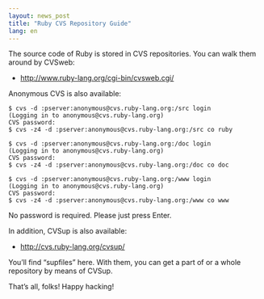 ```yaml
---
layout: news_post
title: "Ruby CVS Repository Guide"
lang: en
---
```


The source code of Ruby is stored in CVS repositories. You can walk them
around by CVSweb:

* http://www.ruby-lang.org/cgi-bin/cvsweb.cgi/

Anonymous CVS is also available:

    
    $ cvs -d :pserver:anonymous@cvs.ruby-lang.org:/src login
    (Logging in to anonymous@cvs.ruby-lang.org)
    CVS password: 
    $ cvs -z4 -d :pserver:anonymous@cvs.ruby-lang.org:/src co ruby
    
    $ cvs -d :pserver:anonymous@cvs.ruby-lang.org:/doc login
    (Logging in to anonymous@cvs.ruby-lang.org)
    CVS password: 
    $ cvs -z4 -d :pserver:anonymous@cvs.ruby-lang.org:/doc co doc
    
    $ cvs -d :pserver:anonymous@cvs.ruby-lang.org:/www login
    (Logging in to anonymous@cvs.ruby-lang.org)
    CVS password: 
    $ cvs -z4 -d :pserver:anonymous@cvs.ruby-lang.org:/www co www

No password is required. Please just press Enter.

In addition, CVSup is also available:

* http://cvs.ruby-lang.org/cvsup/

You’ll find “supfiles” here. With them, you can get a part of or a whole
repository by means of CVSup.

That’s all, folks! Happy hacking!

